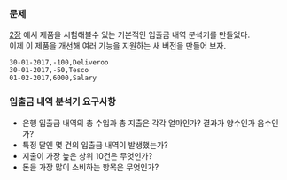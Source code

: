 ### 문제
[2장](https://github.com/kimziou77/RSD/tree/master/02%20%EC%9E%85%EC%B6%9C%EA%B8%88%20%EB%82%B4%EC%97%AD%20%EB%B6%84%EC%84%9D%EA%B8%B0) 에서 제품을 시험해볼수 있는 기본적인 입출금 내역 분석기를 만들었다.  
이제 이 제품을 개선해 여러 기능을 지원하는 새 버전을 만들어 보자.

```
30-01-2017,-100,Deliveroo
30-01-2017,-50,Tesco
01-02-2017,6000,Salary
```
### 입출금 내역 분석기 요구사항
- 은행 입출금 내역의 총 수입과 총 지출은 각각 얼마인가? 결과가 양수인가 음수인가?
- 특정 달엔 몇 건의 입출금 내역이 발생했는가?
- 지출이 가장 높은 상위 10건은 무엇인가?
- 돈을 가장 많이 소비하는 항목은 무엇인가?

